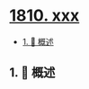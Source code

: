 # [1810. xxx](https://github.com/Tdahuyou/TNotes.leetcode/tree/main/notes/1810.%20xxx)

<!-- region:toc -->

- [1. 📝 概述](#1--概述)

<!-- endregion:toc -->

## 1. 📝 概述
